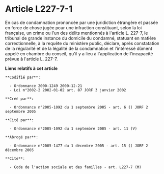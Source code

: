 # Article L227-7-1

En cas de condamnation prononcée par une juridiction étrangère et passée en force de chose jugée pour une infraction
constituant, selon la loi française, un crime ou l'un des délits mentionnés à l'article L. 227-7, le tribunal de grande
instance du domicile du condamné, statuant en matière correctionnelle, à la requête du ministère public, déclare, après
constatation de la régularité et de la légalité de la condamnation et l'intéressé dûment appelé en chambre du conseil, qu'il
y a lieu à l'application de l'incapacité prévue à l'article L. 227-7.

**Liens relatifs à cet article**

	**Codifié par**:

	  - Ordonnance 2000-1249 2000-12-21
	  - Loi n°2002-2 2002-01-02 art. 87 JORF 3 janvier 2002

	**Créé par**:

	  - Ordonnance n°2005-1092 du 1 septembre 2005 - art. 6 () JORF 2 septembre 2005

	**Cité par**:

	  - Ordonnance n°2005-1092 du 1 septembre 2005 - art. 11 (V)

	**Abrogé par**:

	  - Ordonnance n°2005-1477 du 1 décembre 2005 - art. 15 () JORF 2 décembre 2005

	**Cite**:

	  - Code de l'action sociale et des familles - art. L227-7 (M)
